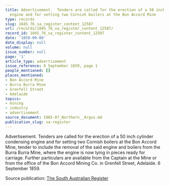 ```yaml
---
title: Advertisement.  Tenders are called for the erection of a 50 inch cylinder condensing
  engine and for setting two Cornish boilers at the Bon Accord Mine
type: records
slug: 1845_76_sa_register_content_12587
url: /records/1845_76_sa_register_content_12587/
record_id: 1845_76_sa_register_content_12587
date: '1859-09-08'
date_display: null
volume: null
issue_number: null
page: '1'
article_type: advertisement
issue_reference: 8 September 1859, page 1
people_mentioned: []
places_mentioned:
- Bon Accord Mine
- Burra Burra Mine
- Grenfell Street
- Adelaide
topics:
- mining
- industry
- advertisement
source_document: 1985-87_Northern__Argus.md
publication_slug: sa-register
---
```


Advertisement.  Tenders are called for the erection of a 50 inch cylinder condensing engine and for setting two Cornish boilers at the Bon Accord Mine, tender to include the removal of the said engine and boilers from the Burra Burra Mine, where the engine is now lying in pieces ready for carriage.  Further particulars are available from the Captain at the Mine or from the office of the Bon Accord Mining Co. in Grenfell Street, Adelaide.  6 September 1859.

Source publication: [The South Australian Register](/publications/sa-register/)
